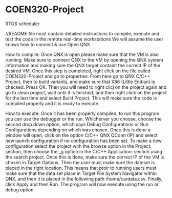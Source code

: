 # COEN320-Project
RTOS scheduler

//README file must contain detailed instructions to compile, execute and test the code in the remote real-time workstations
We will assume the user knows how to connect & use Open QNX

How to compile: Once QNX is open please make sure that the VM is also running. Make sure to connect QNX to the VM by opening the QNX system information and making sure the QNX target containt the correct IP of the desired VM. Once this step is completed, right click on the file called COEN320-Project and go to properties. From here go to QNX C/C++ Project, then to build variants, and make sure that X86 (Little Endian) is checked. Press OK. Then you will need to right clicj on the project again and go to clean project, wait until it is finished, and then right click on the project for the last time and select Build Project. This will make sure the code is compiled properly and it is ready to execute.

How to execute: Once it has been properly compiled, to run this program you can use the debugger or the run. Whicherver you choose, choose the second drop down option, which says Debug Configurations or Run Configurations depending on which was chosen. Once this is done a window will open, click on the option C/C++ QNX QConn (IP) and select new launch configuration if no configuration has been set. To make a new configuration select the project with the browse option in the Project: section, then choose the _g option in the C/C++ Application: section using the search project. Once this is done, make sure the correct IP of the VM is chosen in Target Options. Then the user must make sure the dateset is placed in the right location. This means that proir to running users must make sure that the data set place in Target File System Navigator within QNX, and then it is placed in the following path /home/cardata.csv. Finally, click Apply and then Run. The program will now execute using the run or debug option. 
